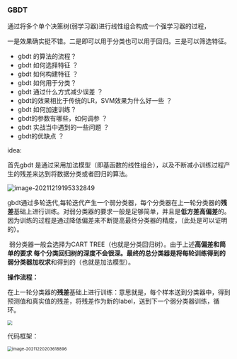 ### GBDT

通过将多个单个决策树(弱学习器)进行线性组合构成一个强学习器的过程，



一是效果确实挺不错。二是即可以用于分类也可以用于回归。三是可以筛选特征。

- gbdt 的算法的流程？
- gbdt 如何选择特征 ？
- gbdt 如何构建特征 ？
- gbdt 如何用于分类？
- gbdt 通过什么方式减少误差 ？
- gbdt的效果相比于传统的LR，SVM效果为什么好一些 ？
- gbdt 如何加速训练？
- gbdt的参数有哪些，如何调参 ？
- gbdt 实战当中遇到的一些问题 ？
- gbdt的优缺点 ？



idea:

  首先gbdt 是通过采用加法模型（即基函数的线性组合），以及不断减小训练过程产生的残差来达到将数据分类或者回归的算法。

![image-20211219195332849](https://xiaoguciu.oss-cn-beijing.aliyuncs.com/imgimage-20211219195332849.png)

gbdt通过多轮迭代,每轮迭代产生一个弱分类器，每个分类器在上一轮分类器的**残差**基础上进行训练。对弱分类器的要求一般是足够简单，并且是**低方差高偏差**的。因为训练的过程是通过降低偏差来不断提高最终分类器的精度，（此处是可以证明的）。

​    弱分类器一般会选择为CART TREE（也就是分类回归树）。由于上述**高偏差和简单的要求 每个分类回归树的深度不会很深。**最终的总分类器是将每轮训练得到的**弱分类器加权求**和得到的（也就是加法模型）。



**操作流程：**

在上一轮分类器的**残差**基础上进行训练：意思就是，每个样本送到分类器中，得到预测值和真实值的残差，将残差作为新的label，送到下一个弱分类器训练，循环。



<img src="https://xiaoguciu.oss-cn-beijing.aliyuncs.com/imgimgimage-20211220203041536.png" style="zoom:67%;" />

代码框架：

<img src="https://xiaoguciu.oss-cn-beijing.aliyuncs.com/imgimage-20211220203618896.png" alt="image-20211220203618896" style="zoom:67%;" />

